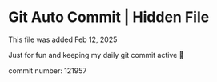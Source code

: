 # Git Auto Commit | Hidden File

This file was added Feb 12, 2025

Just for fun and keeping my daily git commit active 🤪

commit number: 121957
